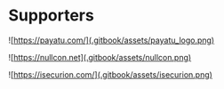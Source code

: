 # Supporters

![https://payatu.com/](.gitbook/assets/payatu_logo.png)

![https://nullcon.net](.gitbook/assets/nullcon.png)

![https://isecurion.com/](.gitbook/assets/isecurion.png)

  
  

